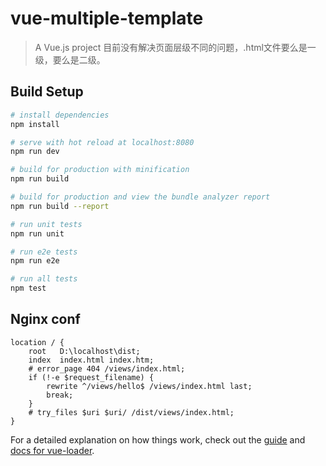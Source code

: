 # vue-multiple-template

> A Vue.js project
> 目前没有解决页面层级不同的问题，.html文件要么是一级，要么是二级。

## Build Setup

``` bash
# install dependencies
npm install

# serve with hot reload at localhost:8080
npm run dev

# build for production with minification
npm run build

# build for production and view the bundle analyzer report
npm run build --report

# run unit tests
npm run unit

# run e2e tests
npm run e2e

# run all tests
npm test
```
## Nginx conf
```
location / {
    root   D:\localhost\dist;
    index  index.html index.htm;
    # error_page 404 /views/index.html;
    if (!-e $request_filename) {
        rewrite ^/views/hello$ /views/index.html last;
        break;
    }
    # try_files $uri $uri/ /dist/views/index.html;
}
```

For a detailed explanation on how things work, check out the [guide](http://vuejs-templates.github.io/webpack/) and [docs for vue-loader](http://vuejs.github.io/vue-loader).
